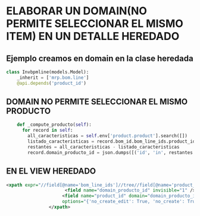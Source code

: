 # ELABORAR UN DOMAIN(NO PERMITE SELECCIONAR EL MISMO ITEM) EN UN DETALLE HEREDADO

## Ejemplo creamos en domain en la clase heredada

```python
class Invbpmline(models.Model):
    _inherit = ['mrp.bom.line']
    @api.depends('product_id')
```

## DOMAIN NO PERMITE SELECCIONAR EL MISMO PRODUCTO

```python
    def _compute_producto(self):
      for record in self:
        all_caracteristicas = self.env['product.product'].search([])
        listado_caracteristicas = record.bom_id.bom_line_ids.product_id
        restantes = all_caracteristicas - listado_caracteristicas
        record.domain_producto_id = json.dumps([('id', 'in', restantes.ids)])
```

## EN EL VIEW HEREDADO

```xml
<xpath expr="//field[@name='bom_line_ids']//tree//field[@name='product_id']" position="replace">
                      <field name="domain_producto_id" invisible="1" />
                     <field name="product_id" domain="domain_producto_id" force_save="1" attrs="{'readonly': [('inv_state_det', '!=', False)]}" 
                     options="{'no_create_edit': True, 'no_create': True, 'no_quick_create': True , 'no_open': True}"/>
                </xpath>
```
